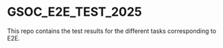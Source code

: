 # GSOC_E2E_TEST_2025
This repo contains the test results for the different tasks corresponding to E2E.
